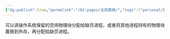 ```yaml
---
{"dg-publish":true,"permalink":"/02-pages/全局置换/","tags":["personal/blog","os"]}
---
```


可以讲操作系统保留的空闲物理块分配给缺页进程，或者将其他进程持有的物理块置换到外存，再分配给缺页进程。